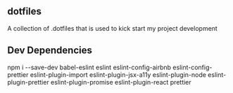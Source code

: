 ## dotfiles

A collection of .dotfiles that is used to kick start my project development

## Dev Dependencies 

npm i --save-dev babel-eslint eslint eslint-config-airbnb eslint-config-prettier eslint-plugin-import eslint-plugin-jsx-a11y eslint-plugin-node eslint-plugin-prettier eslint-plugin-promise eslint-plugin-react prettier
